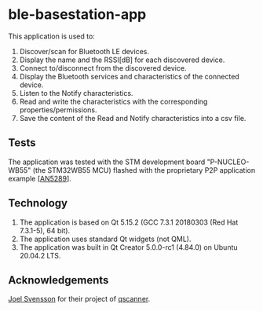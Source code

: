 # ble-basestation-app
This application is used to:
1. Discover/scan for Bluetooth LE devices.
2. Display the name and the RSSI[dB] for each discovered device.
3. Connect to/disconnect from the discovered device.
4. Display the Bluetooth services and characteristics of the connected device.
5. Listen to the Notify characteristics.
6. Read and write the characteristics with the corresponding properties/permissions.
7. Save the content of the Read and Notify characteristics into a csv file.

## Tests
The application was tested with the STM development board "P-NUCLEO-WB55" (the STM32WB55 MCU) flashed with the proprietary P2P application example [[AN5289](https://www.st.com/resource/en/application_note/dm00598033-building-wireless-applications-with-stm32wb-series-microcontrollers-stmicroelectronics.pdf)].

## Technology
1. The application is based on Qt 5.15.2 (GCC 7.3.1 20180303 (Red Hat 7.3.1-5), 64 bit).
2. The application uses standard Qt widgets (not QML). 
3. The application was built in Qt Creator 5.0.0-rc1 (4.84.0) on Ubuntu 20.04.2 LTS.

## Acknowledgements
[Joel Svensson](https://github.com/svenssonjoel) for their project of [qscanner](https://github.com/svenssonjoel/BLE_S/tree/master/qscanner).

